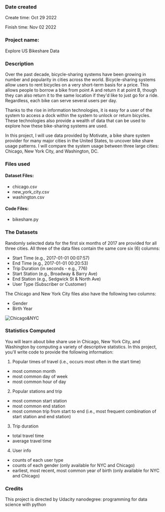 
### Date created
Create time: Oct 29 2022

Finish time: Nov 02 2022

### Project name:
Explore US Bikeshare Data

### Description
Over the past decade, bicycle-sharing systems have been growing in number and popularity in cities across the world. Bicycle-sharing systems allow users to rent bicycles on a very short-term basis for a price. This allows people to borrow a bike from point A and return it at point B, though they can also return it to the same location if they'd like to just go for a ride. Regardless, each bike can serve several users per day.

Thanks to the rise in information technologies, it is easy for a user of the system to access a dock within the system to unlock or return bicycles. These technologies also provide a wealth of data that can be used to explore how these bike-sharing systems are used.

In this project, I will use data provided by Motivate, a bike share system provider for many major cities in the United States, to uncover bike share usage patterns. I will compare the system usage between three large cities: Chicago, New York City, and Washington, DC.



### Files used
#### Dataset Files:
* chicago.csv
* new_york_city.csv
* washington.csv

#### Code Files:
* bikeshare.py

### The Datasets
Randomly selected data for the first six months of 2017 are provided for all three cities. All three of the data files contain the same core six (6) columns:

* Start Time (e.g., 2017-01-01 00:07:57)
* End Time (e.g., 2017-01-01 00:20:53)
* Trip Duration (in seconds - e.g., 776)
* Start Station (e.g., Broadway & Barry Ave)
* End Station (e.g., Sedgwick St & North Ave)
* User Type (Subscriber or Customer)

The Chicago and New York City files also have the following two columns:

* Gender
* Birth Year

![Chicago&NYC](https://video.udacity-data.com/topher/2018/March/5aa771dc_nyc-data/nyc-data.png)

### Statistics Computed
You will learn about bike share use in Chicago, New York City, and Washington by computing a variety of descriptive statistics. In this project, you'll write code to provide the following information:

1. Popular times of travel (i.e., occurs most often in the start time)

+ most common month
+ most common day of week
+ most common hour of day
2. Popular stations and trip

+ most common start station
+ most common end station
+ most common trip from start to end (i.e., most frequent combination of start station and end station)
3. Trip duration

+ total travel time
+ average travel time
4. User info

+ counts of each user type
+ counts of each gender (only available for NYC and Chicago)
+ earliest, most recent, most common year of birth (only available for NYC and Chicago)


### Credits
This project is directed by Udacity nanodegree: programming for data science with python
